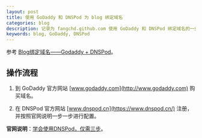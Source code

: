```yaml
---
layout: post
title: 使用 GoDaddy 和 DNSPod 为 blog 绑定域名
categories: blog
description: 记录为 fangchd.github.com 使用 GoDaddy 和 DNSPod 绑定域名的一些操作流程。
keywords: blog, GoDaddy, DNSPod
---
```


参考 [Blog绑定域名——Godaddy + DNSPod](http://www.jianshu.com/p/252b542b1abf)。

## 操作流程

1. 到 GoDaddy 官方网站 [www.godaddy.com](http://www.godaddy.com) 购买域名。

2. 在 DNSPod 官方网站 [www.dnspod.cn](https://www.dnspod.cn/) 注册，并按照官网说明一步一步进行配置。

**官网说明**：[学会使用DNSPod，仅需三步](https://support.dnspod.cn/Kb/showarticle/tsid/177)。
